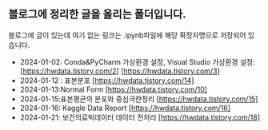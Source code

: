 ## 블로그에 정리한 글을 올리는 폴더입니다.
블로그에 글이 있는데 여기 없는 링크는 .ipynb파일에 해당 확장자명으로 저장되어 있습니다.

- 2024-01-02: Conda&PyCharm 가상환경 설정, Visual Studio 가상환경 설정: [https://hwdata.tistory.com/2] [https://hwdata.tistory.com/3]
- 2024-01-12 : 표본분포 [https://hwdata.tistory.com/14]
- 2024-01-13:Normal Form [https://hwdata.tistory.com/10]
- 2024-01-15:표본평균의 분포와 중심극한정리 [https://hwdata.tistory.com/15]
- 2024-01-16: Kaggle Data Report [https://hwdata.tistory.com/16]
- 2024-01-21: 보건의료빅데이터 데이터 전처리 [https://hwdata.tistory.com/18]
